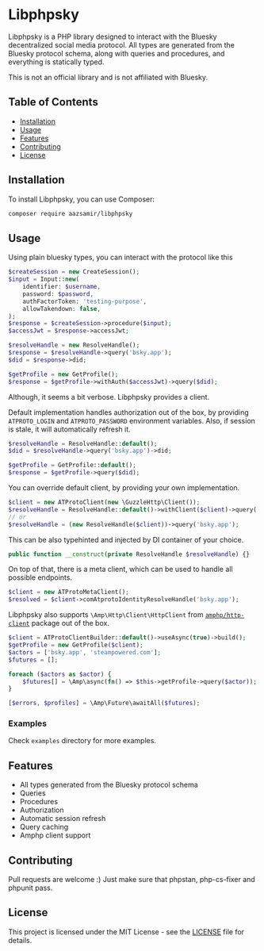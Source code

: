 # Libphpsky

Libphpsky is a PHP library designed to interact with the Bluesky decentralized social media protocol.
All types are generated from the Bluesky protocol schema, along with queries and procedures, and everything is statically typed.

This is not an official library and is not affiliated with Bluesky.

## Table of Contents

-   [Installation](#installation)
-   [Usage](#usage)
-   [Features](#features)
-   [Contributing](#contributing)
-   [License](#license)

## Installation

To install Libphpsky, you can use Composer:

```sh
composer require aazsamir/libphpsky
```

## Usage

Using plain bluesky types, you can interact with the protocol like this

```php
$createSession = new CreateSession();
$input = Input::new(
    identifier: $username,
    password: $password,
    authFactorToken: 'testing-purpose',
    allowTakendown: false,
);
$response = $createSession->procedure($input);
$accessJwt = $response->accessJwt;

$resolveHandle = new ResolveHandle();
$response = $resolveHandle->query('bsky.app');
$did = $response->did;

$getProfile = new GetProfile();
$response = $getProfile->withAuth($accessJwt)->query($did);
```

Although, it seems a bit verbose. Libphpsky provides a client.

Default implementation handles authorization out of the box, by providing `ATPROTO_LOGIN` and `ATPROTO_PASSWORD` environment variables.
Also, if session is stale, it will automatically refresh it.

```php
$resolveHandle = ResolveHandle::default();
$did = $resolveHandle->query('bsky.app')->did;

$getProfile = GetProfile::default();
$response = $getProfile->query($did);
```

You can override default client, by providing your own implementation.

```php
$client = new ATProtoClient(new \GuzzleHttp\Client());
$resolveHandle = ResolveHandle::default()->withClient($client)->query('bsky.app');
// or
$resolveHandle = (new ResolveHandle($client))->query('bsky.app');
```

This can be also typehinted and injected by DI container of your choice.

```php
public function __construct(private ResolveHandle $resolveHandle) {}
```

On top of that, there is a meta client, which can be used to handle all possible endpoints.

```php
$client = new ATProtoMetaClient();
$resolved = $client->comAtprotoIdentityResolveHandle('bsky.app');
```

Libphpsky also supports `\Amp\Http\Client\HttpClient` from [`amphp/http-client`](https://github.com/amphp/http-client) package out of the box.

```php
$client = ATProtoClientBuilder::default()->useAsync(true)->build();
$getProfile = new GetProfile($client);
$actors = ['bsky.app', 'steampowered.com'];
$futures = [];

foreach ($actors as $actor) {
    $futures[] = \Amp\async(fn() => $this->getProfile->query($actor));
}

[$errors, $profiles] = \Amp\Future\awaitAll($futures);
```

### Examples

Check `examples` directory for more examples.

## Features

-   All types generated from the Bluesky protocol schema
-   Queries
-   Procedures
-   Authorization
-   Automatic session refresh
-   Query caching
-   Amphp client support

## Contributing

Pull requests are welcome :)
Just make sure that phpstan, php-cs-fixer and phpunit pass.

## License

This project is licensed under the MIT License - see the [LICENSE](LICENSE) file for details.
